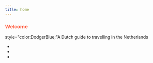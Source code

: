```yaml
---
title: home
---
```


<h3 style="color:Tomato;">Welcome</h3>
<p> style="color:DodgerBlue;"A Dutch guide to travelling in the Netherlands</p>
<p>
<ul>
<li></li>
<li></li>
<li></li>
</ul>
